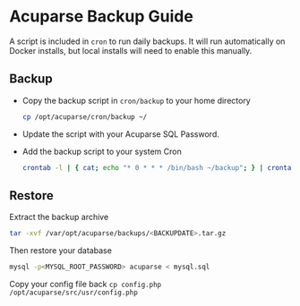 # Acuparse Backup Guide

A script is included in `cron` to run daily backups. It will run automatically on Docker installs, but local installs
will need to enable this manually.

## Backup

- Copy the backup script in `cron/backup` to your home directory

    ```bash
    cp /opt/acuparse/cron/backup ~/
    ```

- Update the script with your Acuparse SQL Password.
- Add the backup script to your system Cron

    ```bash
    crontab -l | { cat; echo "* 0 * * * /bin/bash ~/backup"; } | crontab -
    ```

## Restore

Extract the backup archive

```bash
tar -xvf /var/opt/acuparse/backups/<BACKUPDATE>.tar.gz
```

Then restore your database

```bash
mysql -p<MYSQL_ROOT_PASSWORD> acuparse < mysql.sql
```

Copy your config file back `cp config.php /opt/acuparse/src/usr/config.php`
